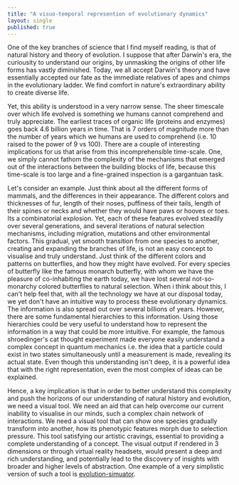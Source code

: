 ```yaml
---
title: "A visuo-temporal represention of evolutionary dynamics"
layout: single
published: true
---
```


One of the key branches of science that I find myself reading, is that of 
natural history and theory of evolution. I suppose that after Darwin's era, the
curiousity to understand our origins, by unmasking the origins of other life forms has
vastly diminished. Today, we all accept Darwin's theory and have essentially accepted
our fate as the immediate relatives of apes and chimps in the evolutionary ladder.
We find comfort in nature's extraordinary ability to create diverse life.

Yet, this ability is understood in a very narrow sense. The sheer timescale over
which life evolved is something we humans cannot comprehend and truly appreciate. 
The earliest traces of organic life (proteins and enzymes) goes back 4.6 billion years
in time. That is 7 orders of magnitude more than the number of years which we humans are
used to comprehend (i.e. 10 raised to the power of 9 vs 100). There are a couple of
interesting implications for us that arise from this incomprehensible time-scale.
One, we simply cannot fathom the complexity of the mechanisms that emerged out of 
the interactions between the building blocks of life, because this time-scale is too large and 
a fine-grained inspection is a gargantuan task. 

Let's consider an example. Just think about all the different forms of mammals, and the differences in their appearance. The 
different colors and thicknesses of fur, length of their noses, puffiness of their tails,
length of their spines or necks and whether they would have paws or hooves or toes. Its a
combinatorial explosion. Yet, each of these features evolved steadily over several generations,
and several iterations of natural selection mechanisms, including migration, mutations and other
environmental factors. This gradual, yet smooth transition from one species to another,
creating and expanding the branches of life, is not an easy concept to visualise and 
truly understand. Just think of the different colors and patterns on butterflies,
and how they might have evolved. For every species of butterfly like the famous monarch butterfly, with whom we have the pleasure
of co-inhabiting the earth today, we have lost several not-so-monarchy colored butterflies to natural selection.
When i think about this, I can't help feel that, with all the technology we 
have at our disposal today, we yet don't have an intuitive way to process these evolutionary dynamics.
The information is also spread out over several billions of years. However, there are some fundamental
hierarchies to this information. Using those hierarchies could be very useful to understand how to
represent the information in a way that could be more intuitive. For example, the famous shroedinger's cat 
thought experiment made everyone easily understand a complex concept in quantum mechanics i.e. the idea that
a particle could exist in two states simultaneously until a measurement is made, revealing its actual state. 
Even though this understanding isn't deep, it is a powerful idea
that with the right representation, even the most complex of ideas can be explained.

Hence, a key implication is that in order to better understand this complexity and push
the horizons of our understanding of natural history and evolution, we need a visual
tool. We need an aid that can help overcome our current inability to visualise in our minds, such a
complex chain network of interactions. We need a visual tool that can show one species
gradually transform into another, how its phenotypic features morph due to selection pressure.
This tool satisfying our artistic cravings, essential to providing a complete understanding of a concept.
The visual output if rendered in 3 dimensions or through virtual reality headsets, would present
a deep and rich understanding, and potentially lead to the discovery of insights 
with broader and higher levels of abstraction. One example of a very simplistic version
of such a tool is [evolution-simuator](https://labs.minutelabs.io/evolution-simulator).




